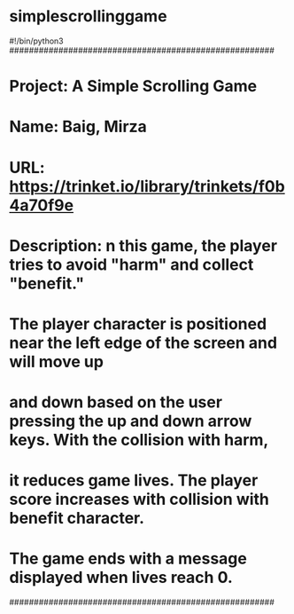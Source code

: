 # simplescrollinggame

#!/bin/python3
######################################################
# Project: A Simple Scrolling Game
# Name:  Baig, Mirza
# URL: https://trinket.io/library/trinkets/f0b4a70f9e

# Description: n this game, the player tries to avoid "harm" and collect "benefit." 
# The player character is positioned near the left edge of the screen and will move up
# and down based on the user pressing the up and down arrow keys. With the collision with harm,
# it reduces game lives. The player score increases with collision with benefit character.
# The game ends with a message displayed when lives reach 0. 

######################################################
